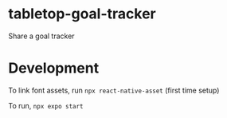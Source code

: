 # tabletop-goal-tracker
Share a goal tracker

# Development

To link font assets, run `npx react-native-asset` (first time setup)

To run, `npx expo start`